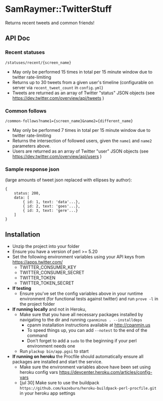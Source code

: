 
# SamRaymer::TwitterStuff

Returns recent tweets and common friends!

## API Doc
### Recent statuses
`/statuses/recent/{screen_name}`

* May only be performed 15 times in total per 15 minute window due to twitter rate-limiting
* Returns up to 30 tweets from a given user's timeline (configurable on server via `recent_tweet_count` in `config.yml`)
* Tweets are returned as an array of Twitter "status" JSON objects (see https://dev.twitter.com/overview/api/tweets )

### Common follows
`/common-follows?name1={screen_name}&name2={different_name}`

* May only be performed 7 times in total per 15 minute window due to twitter rate-limiting
* Returns the intersection of followed users, given the `name1` and `name2` parameters above.
* Users are returned as an array of Twitter "user" JSON objects (see https://dev.twitter.com/overview/api/users )

### Sample response json
(large amounts of tweet json replaced with ellipses by author):
```
{ 
    status: 200,
    data: [ 
        { id: 1, text: 'data'...}, 
        { id: 2, text: 'goes'...}, 
        { id: 3, text: 'gere'...} 
    ] 
}
```


## Installation

* Unzip the project into your folder
* Ensure you have a version of perl >= 5.20
* Set the following environment variables using your API keys from https://apps.twitter.com/
    * TWITTER_CONSUMER_KEY
    * TWITTER_CONSUMER_SECRET
    * TWITTER_TOKEN
    * TWITTER_TOKEN_SECRET
* **If testing**
    * Ensure you've set the config variables above in your runtime environment (for functional tests against twitter) and run `prove -l` in the project folder
* **If running locally** and not in Heroku, 
    * Make sure that you have all necessary packages installed by navigating to the dir and running `cpanminus . --installdeps` 
        * cpanm installation instructions available at http://cpanmin.us
        * To speed things up, you can add `--notest` to the end of the command
        * Don't forget to add a `sudo` to the beginning if your perl environment needs one
    * Run `plackup bin/app.pgsi` to start
* **If running on heroku** the Procfile should automatically ensure all packages are installed and start the service.
    * Make sure the environment variables above have been set using heroku config vars https://devcenter.heroku.com/articles/config-vars
    * [jul 30] Make sure to use the buildpack `https://github.com/kazeburo/heroku-buildpack-perl-procfile.git` in your heroku app settings
